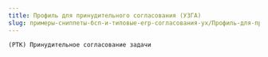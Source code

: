 ```yaml
---
title: Профиль для принудительного согласования (УЗГА)
slug: примеры-сниппеты-бсп-и-типовые-erp-согласования-ух/Профиль-для-принудительного-согласования
---
```


`(РТК) Принудительное согласование задачи`